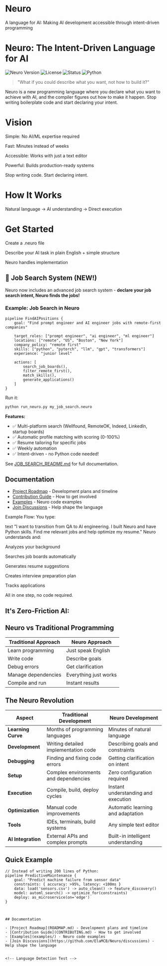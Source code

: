# Neuro
A language for AI: Making AI development accessible through intent-driven programming

# Neuro: The Intent-Driven Language for AI

![Neuro Version](https://img.shields.io/badge/version-0.1-blue)
![License](https://img.shields.io/badge/license-MIT-green)
![Status](https://img.shields.io/badge/status-pre--alpha-orange)
![Python](https://img.shields.io/badge/python-3.8%2B-blue)

> "What if you could describe what you want, not how to build it?"

Neuro is a new programming language where you declare what you want to achieve with AI, and the compiler figures out how to make it happen. Stop writing boilerplate code and start declaring your intent.

# Vision
Simple: No AI/ML expertise required

Fast: Minutes instead of weeks

Accessible: Works with just a text editor

Powerful: Builds production-ready systems

Stop writing code. Start declaring intent.

# How It Works

Natural language → AI understanding → Direct execution

# Get Started
Create a .neuro file

Describe your AI task in plain English + simple structure

Neuro handles implementation

## 🧠 Job Search System (NEW!)

Neuro now includes an advanced job search system - **declare your job search intent, Neuro finds the jobs!**

### Example: Job Search in Neuro

```neuro
pipeline FindAIPositions {
    goal: "Find prompt engineer and AI engineer jobs with remote-first companies"
    
    target_roles: ["prompt engineer", "ai engineer", "ml engineer"]
    locations: ["remote", "US", "Boston", "New York"]
    company_policy: "remote first"
    skills: ["python", "pytorch", "llm", "gpt", "transformers"]
    experience: "junior level"
    
    actions: [
        search_job_boards(),
        filter_remote_first(),
        match_skills(),
        generate_applications()
    ]
}
```

Run it:
```bash
python run_neuro.py my_job_search.neuro
```

**Features:**
- ✅ Multi-platform search (Wellfound, RemoteOK, Indeed, LinkedIn, startup boards)
- ✅ Automatic profile matching with scoring (0-100%)
- ✅ Resume tailoring for specific jobs
- ✅ Weekly automation
- ✅ Intent-driven - no Python code needed!

See [JOB_SEARCH_README.md](JOB_SEARCH_README.md) for full documentation.

## Documentation

- [Project Roadmap](ROADMAP.md) - Development plans and timeline
- [Contribution Guide](CONTRIBUTING.md) - How to get involved  
- [Examples](examples/) - Neuro code examples
- [Join Discussions](https://github.com/ElaMCB/Neuro/discussions) - Help shape the language


Example Flow:
You type:

text
"I want to transition from QA to AI engineering. I built Neuro and have Python skills. Find me relevant jobs and help optimize my resume."
Neuro understands and:

Analyzes your background

Searches job boards automatically

Generates resume suggestions

Creates interview preparation plan

Tracks applications

All in one step, no code required.

## It's Zero-Friction AI:
## Neuro vs Traditional Programming

| Traditional Approach | Neuro Approach |
|---------------------|----------------|
| Learn programming | Just speak English |
| Write code | Describe goals |
| Debug errors | Get clarification |
| Manage dependencies | Everything just works |
| Compile and run | Instant results |

## The Neuro Revolution

| Aspect | Traditional Development | Neuro Development |
|--------|------------------------|-------------------|
| **Learning Curve** | Months of programming languages | Minutes of natural language |
| **Development** | Writing detailed implementation code | Describing goals and constraints |
| **Debugging** | Finding and fixing code errors | Getting clarification on intent |
| **Setup** | Complex environments and dependencies | Zero configuration required |
| **Execution** | Compile, build, deploy cycles | Instant understanding and execution |
| **Optimization** | Manual code improvements | Automatic learning and adaptation |
| **Tools** | IDEs, terminals, build systems | Any simple text editor |
| **AI Integration** | External APIs and complex prompts | Built-in intelligent understanding |

## Quick Example

```neuro
// Instead of writing 200 lines of Python:
pipeline PredictiveMaintenance {
    goal: "Predict machine failure from sensor data"
    constraints: { accuracy: >95%, latency: <100ms }
    data: load('sensors.csv') -> auto_clean() -> feature_discovery()
    model: automl_search() -> optimize_for(constraints)
    deploy: as_microservice(on='edge')
}



## Documentation

- [Project Roadmap](ROADMAP.md) - Development plans and timeline
- [Contribution Guide](CONTRIBUTING.md) - How to get involved  
- [Examples](examples/) - Neuro code examples
- [Join Discussions](https://github.com/ElaMCB/Neuro/discussions) - Help shape the language


<!-- Language Detection Test -->
